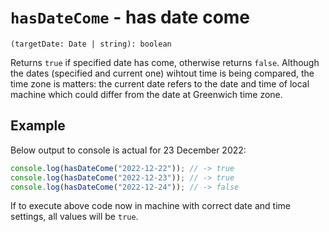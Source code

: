 # `hasDateCome` - has date come

```
(targetDate: Date | string): boolean
```

Returns `true` if specified date has come, otherwise returns `false`.
Although the dates (specified and current one) wihtout time is being compared, the time zone is matters:
  the current date refers to the date and time of local machine which could differ from the date at Greenwich time zone.


## Example

Below output to console is actual for 23 December 2022:

```typescript
console.log(hasDateCome("2022-12-22")); // -> true
console.log(hasDateCome("2022-12-23")); // -> true
console.log(hasDateCome("2022-12-24")); // -> false
```

If to execute above code now in machine with correct date and time settings, all values will be `true`.

